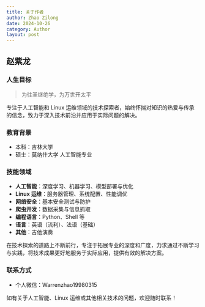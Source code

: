 ```yaml
---
title: 关于作者
author: Zhao Zilong
date: 2024-10-26
category: Author
layout: post
---
```


## 赵紫龙

### 人生目标
> 为往圣继绝学，为万世开太平

专注于人工智能和 Linux 运维领域的技术探索者，始终怀揣对知识的热爱与传承的信念，致力于深入技术前沿并应用于实际问题的解决。

### 教育背景
- 本科：吉林大学
- 硕士：莫纳什大学 人工智能专业

### 技能领域
- **人工智能**：深度学习、机器学习、模型部署与优化
- **Linux 运维**：服务器管理、系统配置、性能调优
- **网络安全**：基本安全测试与防护
- **爬虫开发**：数据采集与信息抓取
- **编程语言**：Python、Shell 等
- **语言**：英语（流利）、法语（基础）
- **其他**：吉他演奏

在技术探索的道路上不断前行，专注于拓展专业的深度和广度，力求通过不断学习与实践，将技术成果更好地服务于实际应用，提供有效的解决方案。

### 联系方式
- 个人微信：Warrenzhao19980315

如有关于人工智能、Linux 运维或其他相关技术的问题，欢迎随时联系！
